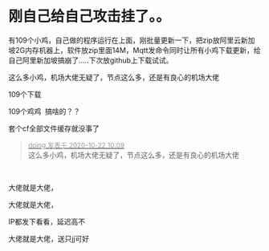 # 刚自己给自己攻击挂了。。


有109个小鸡，自己做的程序运行在上面，刚批量更新一下，把zip放阿里云新加坡2G内存机器上，软件放zip里面14M，Mqtt发命令同时让所有小鸡下载更新，给自己阿里新加坡搞崩了.....下次放github上下载试试。

这么多小鸡，机场大佬无疑了，节点这么多，还是有良心的机场大佬

109个下载

109个鸡鸡&nbsp;&nbsp;搞啥的？？

<img src="static/image/smiley/default/lol.gif" smilieid="12" border="0" alt="" />套个cf全部文件缓存就没事了

<div class="quote"><blockquote><font size="2"><a href="https://www.hostloc.com/forum.php?mod=redirect&amp;goto=findpost&amp;pid=9334747&amp;ptid=757001" target="_blank"><font color="#999999">doing 发表于 2020-10-22 10:09</font></a></font><br />
这么多小鸡，机场大佬无疑了，节点这么多，还是有良心的机场大佬</blockquote></div><br />
<img src="static/image/smiley/default/lol.gif" smilieid="12" border="0" alt="" /><img src="static/image/smiley/default/lol.gif" smilieid="12" border="0" alt="" /><img src="static/image/smiley/default/lol.gif" smilieid="12" border="0" alt="" /><img src="static/image/smiley/default/lol.gif" smilieid="12" border="0" alt="" /><img src="static/image/smiley/default/lol.gif" smilieid="12" border="0" alt="" /><img src="static/image/smiley/default/lol.gif" smilieid="12" border="0" alt="" /><img src="static/image/smiley/default/lol.gif" smilieid="12" border="0" alt="" />

大佬就是大佬，

大佬就是大佬，<img id="aimg_t8RN1" onclick="zoom(this, this.src, 0, 0, 0)" class="zoom" src="https://cdn.jsdelivr.net/gh/hishis/forum-master/public/images/patch.gif" onmouseover="img_onmouseoverfunc(this)" onload="thumbImg(this)" border="0" alt="" />

IP都发下看看，延迟高不<img src="static/image/smiley/yct/018.gif" smilieid="36" border="0" alt="" />

大佬就是大佬，送只jj可好<img src="static/image/smiley/yct/012.gif" smilieid="31" border="0" alt="" />
